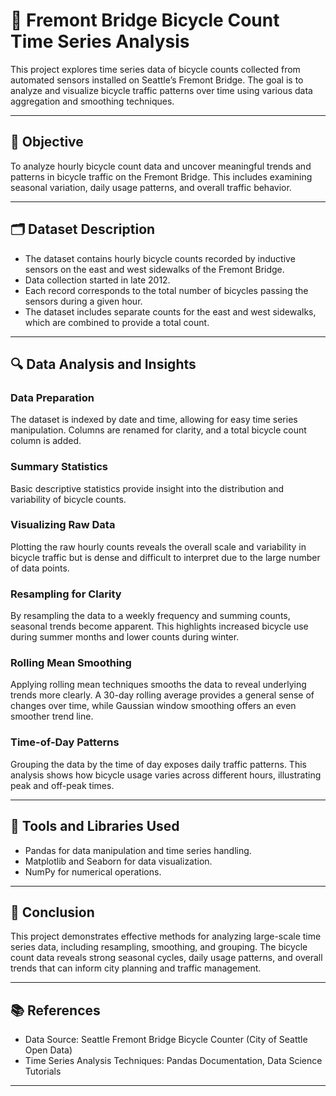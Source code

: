 # 🚴 Fremont Bridge Bicycle Count Time Series Analysis

This project explores time series data of bicycle counts collected from automated sensors installed on Seattle’s Fremont Bridge. The goal is to analyze and visualize bicycle traffic patterns over time using various data aggregation and smoothing techniques.

---

## 📌 Objective

To analyze hourly bicycle count data and uncover meaningful trends and patterns in bicycle traffic on the Fremont Bridge. This includes examining seasonal variation, daily usage patterns, and overall traffic behavior.

---

## 🗂️ Dataset Description

- The dataset contains hourly bicycle counts recorded by inductive sensors on the east and west sidewalks of the Fremont Bridge.
- Data collection started in late 2012.
- Each record corresponds to the total number of bicycles passing the sensors during a given hour.
- The dataset includes separate counts for the east and west sidewalks, which are combined to provide a total count.

---

## 🔍 Data Analysis and Insights

### Data Preparation

The dataset is indexed by date and time, allowing for easy time series manipulation. Columns are renamed for clarity, and a total bicycle count column is added.

### Summary Statistics

Basic descriptive statistics provide insight into the distribution and variability of bicycle counts.

### Visualizing Raw Data

Plotting the raw hourly counts reveals the overall scale and variability in bicycle traffic but is dense and difficult to interpret due to the large number of data points.

### Resampling for Clarity

By resampling the data to a weekly frequency and summing counts, seasonal trends become apparent. This highlights increased bicycle use during summer months and lower counts during winter.

### Rolling Mean Smoothing

Applying rolling mean techniques smooths the data to reveal underlying trends more clearly. A 30-day rolling average provides a general sense of changes over time, while Gaussian window smoothing offers an even smoother trend line.

### Time-of-Day Patterns

Grouping the data by the time of day exposes daily traffic patterns. This analysis shows how bicycle usage varies across different hours, illustrating peak and off-peak times.

---

## 🧰 Tools and Libraries Used

- Pandas for data manipulation and time series handling.
- Matplotlib and Seaborn for data visualization.
- NumPy for numerical operations.

---

## 🎯 Conclusion

This project demonstrates effective methods for analyzing large-scale time series data, including resampling, smoothing, and grouping. The bicycle count data reveals strong seasonal cycles, daily usage patterns, and overall trends that can inform city planning and traffic management.

---

## 📚 References

- Data Source: Seattle Fremont Bridge Bicycle Counter (City of Seattle Open Data)
- Time Series Analysis Techniques: Pandas Documentation, Data Science Tutorials

---
